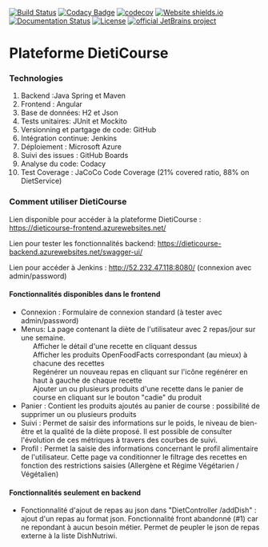 [![Build Status](http://52.232.47.118:8080/buildStatus/icon?job=DietiCourseCIBackend)](http://52.232.47.118:8080/job/DietiCourseCIBackend/)
[![Codacy Badge](https://app.codacy.com/project/badge/Grade/14b2e1acd95546409dd6fc9b55dcb60c)](https://www.codacy.com?utm_source=github.com&amp;utm_medium=referral&amp;utm_content=ProjetAlimentation/ProjetAlimentationM2Miage&amp;utm_campaign=Badge_Grade) 
[![codecov](https://codecov.io/gh/ProjetAlimentation/ProjetAlimentationM2Miage/branch/main/graph/badge.svg?token=JDV5VZEHDV)](https://codecov.io/gh/ProjetAlimentation/ProjetAlimentationM2Miage)
[![Website shields.io](https://img.shields.io/website-up-down-green-red/http/shields.io.svg)](https://dieticourse-frontend.azurewebsites.net/)
[![Documentation Status](https://readthedocs.org/projects/ansicolortags/badge/?version=latest)](https://github.com/ProjetAlimentation/ProjetAlimentationM2Miage/blob/main/backendSpring/src/docs/asciidoc/main.adoc)
[![License](https://img.shields.io/badge/License-Apache%202.0-blue.svg)](https://github.com/ProjetAlimentation/ProjetAlimentationM2Miage/blob/main/LICENCE)
[![official JetBrains project](http://jb.gg/badges/official.svg)](https://confluence.jetbrains.com/display/ALL/JetBrains+on+GitHub)

# Plateforme DietiCourse

### Technologies
<ol>
<li>Backend :Java Spring et Maven</li>
<li>Frontend : Angular</li>
<li>Base de données: H2 et Json</li>  
<li>Tests unitaires: JUnit et Mockito</li>
<li>Versionning et partgage de code: GitHub</li>
<li>Intégration continue: Jenkins </li> 
<li>Déploiement : Microsoft Azure </li>
<li>Suivi des issues : GitHub Boards </li> 
<li>Analyse du code: Codacy</li>
<li>Test Coverage : JaCoCo Code Coverage (21% covered ratio, 88% on DietService)</li>
</ol>


### Comment utiliser DietiCourse
Lien disponible pour accéder à la plateforme DietiCourse : https://dieticourse-frontend.azurewebsites.net/

Lien pour tester les fonctionnalités backend: https://dieticourse-backend.azurewebsites.net/swagger-ui/

Lien pour accéder à Jenkins : http://52.232.47.118:8080/ (connexion avec admin/password) 

#### Fonctionnalités disponibles dans le frontend

  - Connexion : Formulaire de connexion standard (à tester avec admin/password)
  - Menus: La page contenant la diète de l'utilisateur avec 2 repas/jour sur une semaine.
     <ul> Afficher le détail d'une recette en cliquant dessus </ul>
     <ul> Afficher les produits OpenFoodFacts correspondant (au mieux) à chacune des recettes </ul>
     <ul> Regénérer un nouveau repas en cliquant sur l'icône regénérer en haut à gauche de chaque recette </ul>
     <ul> Ajouter un ou plusieurs produits d'une recette dans le panier de course en cliquant sur le bouton "cadie" du produit </ul>
  - Panier : Contient les produits ajoutés au panier de course : possibilité de supprimer un ou plusieurs produits
  - Suivi : Permet de saisir des informations sur le poids, le niveau de bien-être et la qualité de la diète proposé. Il est possible de consulter l'évolution de ces métriques à travers des courbes de suivi.
  - Profil : Permet la saisie des informations concernant le profil alimentaire de l'utilisateur. Cette page va conditionner le filtrage des recettes en fonction des restrictions saisies (Allergène et Régime Végétarien / Végétalien)

#### Fonctionnalités seulement en backend 
  - Fonctionnalité d'ajout de repas au json dans "DietController /addDish" : ajout d'un repas au format json. Fonctionnalité front abandonné (#1) car ne repondant à aucun besoin métier. Permet de peupler le json de repas externe à la liste DishNutriwi.

